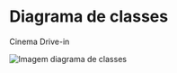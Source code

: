# Diagrama de classes

Cinema Drive-in

![Imagem diagrama de classes](https://stackblitz.com/files/vite-763ztd/github/anafigueiro/documentacao-cinemadrivein/main/docs/.vitepress/imagens/diagrama_classe.png)
